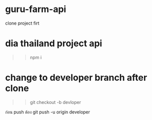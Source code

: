 # guru-farm-api
clone project firt
# dia thailand project api
>>npm i 
# change to developer branch after clone
>>git checkout -b devloper

ก่อน push ต้อง
git push -u origin developer
